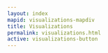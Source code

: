 ```yaml
---
layout: index
mapid: visualizations-mapdiv
title: Visualizations
permalink: visualizations.html
active: visualizations-button
---
```



